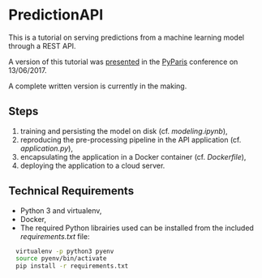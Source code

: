 # PredictionAPI
This is a tutorial on serving predictions from a machine learning model through a REST API.

A version of this tutorial was [presented](http://slides.com/nawfaltachfine/prediction-api-pyparis-13062017/fullscreen) in the [PyParis](http://pyparis.org/talks.html#6629bc50a989d669b4b056d77b55c978) conference on 13/06/2017.

A complete written version is currently in the making.

## Steps
1. training and persisting the model on disk (cf. *modeling.ipynb*),
2. reproducing the pre-processing pipeline in the API application (cf. *application.py*),
3. encapsulating the application in a Docker container (cf. *Dockerfile*),
4. deploying the application to a cloud server.

## Technical Requirements
+ Python 3 and virtualenv,
+ Docker,
+ The required Python librairies used can be installed from the included *requirements.txt* file:
```bash
  virtualenv -p python3 pyenv
  source pyenv/bin/activate
  pip install -r requirements.txt
```
